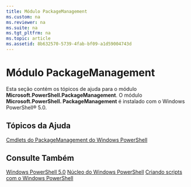 ```yaml
---
title: Módulo PackageManagement
ms.custom: na
ms.reviewer: na
ms.suite: na
ms.tgt_pltfrm: na
ms.topic: article
ms.assetid: 8b632570-5739-4fab-bf09-a1d59004743d
---
```

# Módulo PackageManagement
Esta seção contém os tópicos de ajuda para o módulo **Microsoft.PowerShell.PackageManagement**. O módulo **Microsoft.PowerShell. PackageManagement** é instalado com o Windows PowerShell® 5.0.

## Tópicos da Ajuda
[Cmdlets do PackageManagement do Windows PowerShell](http://technet.microsoft.com/library/dn890706(v=wps.640).aspx)

## Consulte Também
[Windows PowerShell 5.0](Windows-PowerShell-5.0.md)
[Núcleo do Windows PowerShell](https://technet.microsoft.com/en-us/library/4b75f1e4-f327-48f3-92ab-bf5435094d41)
[Criando scripts com o Windows PowerShell](../../getting-started/fundamental/Scripting-with-Windows-PowerShell.md)



<!--HONumber=May16_HO2-->


